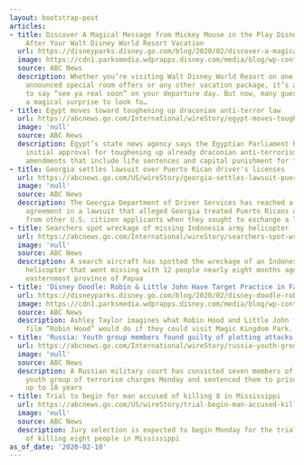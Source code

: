 ```yaml
---
layout: bootstrap-post
articles:
- title: Discover A Magical Message from Mickey Mouse in the Play Disney Parks App
    After Your Walt Disney World Resort Vacation
  url: https://disneyparks.disney.go.com/blog/2020/02/discover-a-magical-message-from-mickey-mouse-in-the-play-disney-parks-app-after-your-walt-disney-world-resort-vacation/
  image: https://cdn1.parksmedia.wdprapps.disney.com/media/blog/wp-content/uploads/2020/02/sdkjf24o2r3.jpg
  source: ABC News
  description: Whether you’re visiting Walt Disney World Resort on one of our recently
    announced special room offers or any other vacation package, it’s always hard
    to say “see ya real soon” on your departure day. But now, many guests will have
    a magical surprise to look fo…
- title: Egypt moves toward toughening up draconian anti-terror law
  url: https://abcnews.go.com/International/wireStory/egypt-moves-toughening-draconian-anti-terror-law-68883583
  image: 'null'
  source: ABC News
  description: Egypt’s state news agency says the Egyptian Parliament has given its
    initial approval for toughening up already draconian anti-terrorism laws, with
    amendments that include life sentences and capital punishment for funding terrorism
- title: Georgia settles lawsuit over Puerto Rican driver's licenses
  url: https://abcnews.go.com/US/wireStory/georgia-settles-lawsuit-puerto-rican-drivers-licenses-68883564
  image: 'null'
  source: ABC News
  description: The Georgia Department of Driver Services has reached a settlement
    agreement in a lawsuit that alleged Georgia treated Puerto Ricans differently
    from other U.S. citizen applicants when they sought to exchange a license
- title: Searchers spot wreckage of missing Indonesia army helicopter
  url: https://abcnews.go.com/International/wireStory/searchers-spot-wreckage-missing-indonesia-army-helicopter-68883563
  image: 'null'
  source: ABC News
  description: A search aircraft has spotted the wreckage of an Indonesian military
    helicopter that went missing with 12 people nearly eight months ago in the troubled
    easternmost province of Papua
- title: 'Disney Doodle: Robin & Little John Have Target Practice in Fairytale Garden'
  url: https://disneyparks.disney.go.com/blog/2020/02/disney-doodle-robin-little-john-have-target-practice-in-fairytale-garden/
  image: https://cdn1.parksmedia.wdprapps.disney.com/media/blog/wp-content/uploads/2020/02/fjhg2032.jpg
  source: ABC News
  description: Ashley Taylor imagines what Robin Hood and Little John from the 1977
    film “Robin Hood” would do if they could visit Magic Kingdom Park.
- title: 'Russia: Youth group members found guilty of plotting attacks'
  url: https://abcnews.go.com/International/wireStory/russia-youth-group-members-found-guilty-plotting-attacks-68883525
  image: 'null'
  source: ABC News
  description: A Russian military court has convicted seven members of a left-wing
    youth group of terrorism charges Monday and sentenced them to prison terms of
    up to 18 years
- title: Trial to begin for man accused of killing 8 in Mississippi
  url: https://abcnews.go.com/US/wireStory/trial-begin-man-accused-killing-mississippi-68883486
  image: 'null'
  source: ABC News
  description: Jury selection is expected to begin Monday for the trial of a man accused
    of killing eight people in Mississippi
as_of_date: '2020-02-10'
---
```


